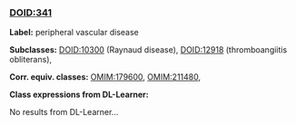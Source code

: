 
### [DOID:341](http://purl.obolibrary.org/obo/DOID_341)
**Label:** peripheral vascular disease

**Subclasses:** [DOID:10300](http://purl.obolibrary.org/obo/DOID_10300) (Raynaud disease), [DOID:12918](http://purl.obolibrary.org/obo/DOID_12918) (thromboangiitis obliterans), 

**Corr. equiv. classes:** [OMIM:179600](http://purl.obolibrary.org/obo/OMIM_179600), [OMIM:211480](http://purl.obolibrary.org/obo/OMIM_211480), 

**Class expressions from DL-Learner:**

No results from DL-Learner...



